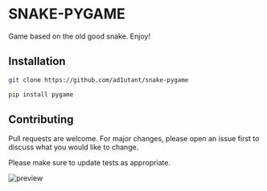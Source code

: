 # SNAKE-PYGAME

Game based on the old good snake. Enjoy!

## Installation

```bash
git clone https://github.com/ad1utant/snake-pygame
```

```python
pip install pygame
```

## Contributing

Pull requests are welcome. For major changes, please open an issue first
to discuss what you would like to change.

Please make sure to update tests as appropriate.

![preview](https://github.com/ad1utant/snake-pygame/assets/96024531/1afee875-881f-4a98-9da5-bf6267cd797c)
